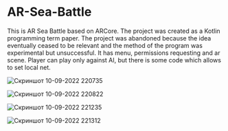 # AR-Sea-Battle

This is AR Sea Battle based on ARCore. The project was created as a Kotlin programming term paper. The project was abandoned because the idea eventually ceased to be relevant and the method of the program was experimental but unsuccessful. It has menu, permissions requesting and ar scene. Player can play only against AI, but there is some code which allows to set local net.

![Скриншот 10-09-2022 220735](https://user-images.githubusercontent.com/71791516/189498729-af15bbed-e54b-4d85-a76a-c80f20574c70.jpg)

![Скриншот 10-09-2022 220822](https://user-images.githubusercontent.com/71791516/189498732-628eaea5-9153-4855-b8c4-f4a80d988eb5.jpg)

![Скриншот 10-09-2022 221235](https://user-images.githubusercontent.com/71791516/189498737-6699ac20-ccf1-4c92-8729-f6a46b40e1cb.jpg)

![Скриншот 10-09-2022 221312](https://user-images.githubusercontent.com/71791516/189498740-1d036326-687b-46d1-988a-975e5a271fbe.jpg)
